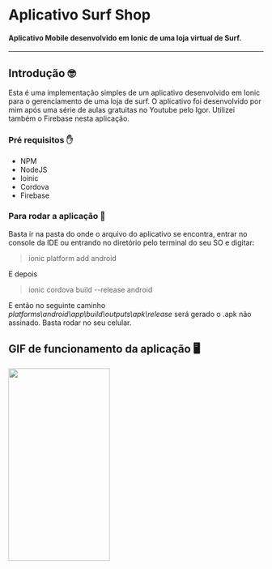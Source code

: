 # Aplicativo Surf Shop
#### Aplicativo Mobile desenvolvido em Ionic de uma loja virtual de Surf.
<hr>

## Introdução 🤓
Esta é uma implementação simples de um aplicativo desenvolvido em Ionic para o gerenciamento de uma loja de surf. O aplicativo foi desenvolvido por mim após uma série de aulas gratuitas no Youtube pelo Igor. Utilizei também o Firebase nesta aplicação.

### Pré requisitos ✋
* NPM
* NodeJS
* Ioinic
* Cordova
* Firebase

### Para rodar a aplicação 🏃 
 Basta ir na pasta do onde o arquivo do aplicativo se encontra, entrar no console da IDE ou entrando no diretório pelo terminal do seu SO e digitar:
 
> ionic platform add android

<p>E depois</p> 

> ionic cordova build --release android

E então no seguinte caminho <i>platforms\android\app\build\outputs\apk\release</i> será gerado o .apk não assinado. Basta rodar no seu celular.

## GIF de funcionamento da aplicação 🖥️
<img src="https://github.com/paulodias99/AppSurfShop/blob/master/edited-20200225-202733.gif" height="380" width="200" />
